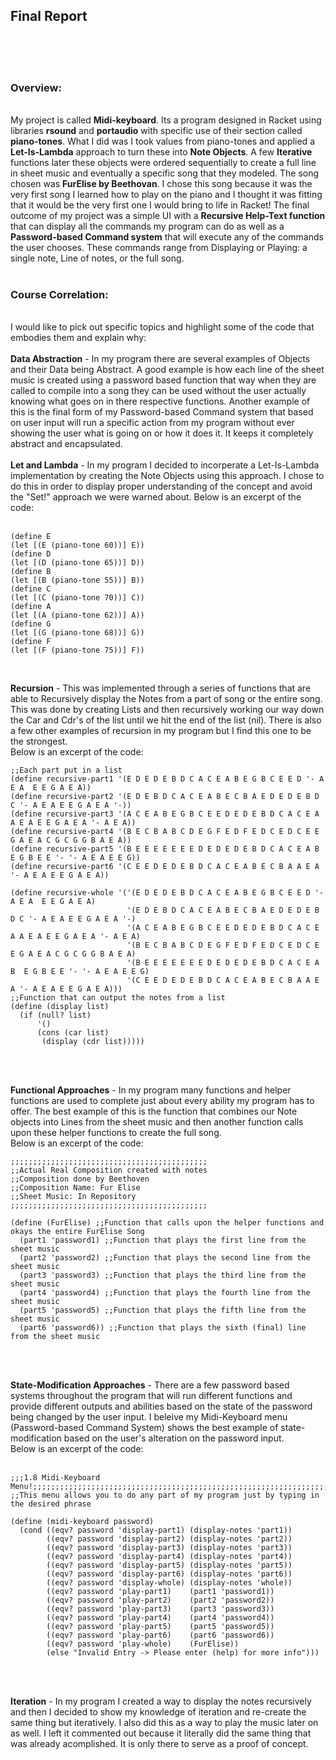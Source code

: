 <b><h2>Final Report</h2></b><br>
<br>
<br>
<b><h3>Overview:</h3></b><br>
My project is called <b>Midi-keyboard</b>. Its a program designed in Racket using libraries <b>rsound</b> and <b>portaudio</b> with specific use of their section called <b>piano-tones</b>. What I did was I took values from piano-tones and applied a <b>Let-Is-Lambda</b> approach to turn these into <b>Note Objects</b>. A few <b>Iterative</b> functions later these objects were ordered sequentially to create a full line in sheet music and eventually a specific song that they modeled. The song chosen was <b>FurElise by Beethovan</b>. I chose this song because it was the very first song I learned how to play on the piano and I thought it was fitting that it would be the very first one I would bring to life in Racket! The final outcome of my project was a simple UI with a <b>Recursive Help-Text function</b> that can display all the commands my program can do as well as a <b>Password-based Command system</b> that will execute any of the commands the user chooses. These commands range from Displaying or Playing: a single note, Line of notes, or the full song.<br>
<br>
<b><h3>Course Correlation:</h3></b><br>
I would like to pick out specific topics and highlight some of the code that embodies them and explain why:<br>
<br>
<b>Data Abstraction</b> - In my program there are several examples of Objects and their Data being Abstract. A good example is how each line of the sheet music is created using a password based function that way when they are called to compile into a song they can be used without the user actually knowing what goes on in there respective functions. Another example of this is the final form of my Password-based Command system that based on user input will run a specific action from my program without ever showing the user what is going on or how it does it. It keeps it completely abstract and encapsulated.<br>
<br>
<b>Let and Lambda</b> - In my program I decided to incorperate a Let-Is-Lambda implementation by creating the Note Objects using this
approach. I chose to do this in order to display proper understanding of the concept and avoid the "Set!" approach we were warned about.
Below is an excerpt of the code:<br>
<br>
```
(define E
(let [(E (piano-tone 60))] E))
(define D
(let [(D (piano-tone 65))] D))
(define B
(let [(B (piano-tone 55))] B))
(define C
(let [(C (piano-tone 70))] C))
(define A
(let [(A (piano-tone 62))] A))
(define G
(let [(G (piano-tone 68))] G))
(define F
(let [(F (piano-tone 75))] F))
```
<br>

<b>Recursion</b> - This was implemented through a series of functions that are able to Recursively display the Notes from a part of song or the entire song. This was done by creating Lists and then recursively working our way down the Car and Cdr's of the list until we hit the end of the list (nil). There is also a few other examples of recursion in my program but I find this one to be the strongest.<br>
Below is an excerpt of the code:<br>

```
;;Each part put in a list
(define recursive-part1 '(E D E D E B D C A C E A B E G B C E E D '- A E A  E E G A E A))
(define recursive-part2 '(E D E B D C A C E A B E C B A E D E D E B D C '- A E A E E G A E A '-))
(define recursive-part3 '(A C E A B E G B C E E D E D E B D C A C E A A E A E E G A E A '- A E A))
(define recursive-part4 '(B E C B A B C D E G F E D F E D C E D C E E G A E A C G C G G B A E A))
(define recursive-part5 '(B E E E E E E E D E D E D E B D C A C E A B  E G B E E '- '- A E A E E G))
(define recursive-part6 '(C E E D E D E B D C A C E A B E C B A A E A '- A E A E E G A E A))

(define recursive-whole '('(E D E D E B D C A C E A B E G B C E E D '- A E A  E E G A E A)
                          '(E D E B D C A C E A B E C B A E D E D E B D C '- A E A E E G A E A '-)
                          '(A C E A B E G B C E E D E D E B D C A C E A A E A E E G A E A '- A E A)
                          '(B E C B A B C D E G F E D F E D C E D C E E G A E A C G C G G B A E A)
                          '(B E E E E E E E D E D E D E B D C A C E A B  E G B E E '- '- A E A E E G)
                          '(C E E D E D E B D C A C E A B E C B A A E A '- A E A E E G A E A)))
;;Function that can output the notes from a list
(define (display list)
  (if (null? list)
      '()
      (cons (car list)
       (display (cdr list)))))
```
<br>
<br>

<b>Functional Approaches</b> - In my program many functions and helper functions are used to complete just about every ability my program has to offer. The best example of this is the function that combines our Note objects into Lines from the sheet music and then another function calls upon these helper functions to create the full song.<br>
Below is an excerpt of the code:<br>

```
;;;;;;;;;;;;;;;;;;;;;;;;;;;;;;;;;;;;;;;;;;;;
;;Actual Real Composition created with notes
;;Composition done by Beethoven
;;Composition Name: Fur Elise
;;Sheet Music: In Repository
;;;;;;;;;;;;;;;;;;;;;;;;;;;;;;;;;;;;;;;;;;;;

(define (FurElise) ;;Function that calls upon the helper functions and okays the entire FurElise Song
  (part1 'password1) ;;Function that plays the first line from the sheet music
  (part2 'password2) ;;Function that plays the second line from the sheet music
  (part3 'password3) ;;Function that plays the third line from the sheet music
  (part4 'password4) ;;Function that plays the fourth line from the sheet music
  (part5 'password5) ;;Function that plays the fifth line from the sheet music
  (part6 'password6)) ;;Function that plays the sixth (final) line from the sheet music
 ```
 <br>
 <br>
 
<b>State-Modification Approaches</b> - There are a few password based systems throughout the program that will run different functions and provide different outputs and abilities based on the state of the password being changed by the user input. I beleive my Midi-Keyboard menu (Password-based Command System) shows the best example of state-modification based on the user's alteration on the password input.<br>
Below is an excerpt of the code:<br>
<br>

```
;;;1.8 Midi-Keyboard Menu!;;;;;;;;;;;;;;;;;;;;;;;;;;;;;;;;;;;;;;;;;;;;;;;;;;;;;;;;;;;;;;;;;;;
;;This menu allows you to do any part of my program just by typing in the desired phrase

(define (midi-keyboard password)
  (cond ((eqv? password 'display-part1) (display-notes 'part1))
        ((eqv? password 'display-part2) (display-notes 'part2))
        ((eqv? password 'display-part3) (display-notes 'part3))
        ((eqv? password 'display-part4) (display-notes 'part4))
        ((eqv? password 'display-part5) (display-notes 'part5))
        ((eqv? password 'display-part6) (display-notes 'part6))
        ((eqv? password 'display-whole) (display-notes 'whole))
        ((eqv? password 'play-part1)    (part1 'password1))
        ((eqv? password 'play-part2)    (part2 'password2))
        ((eqv? password 'play-part3)    (part3 'password3))
        ((eqv? password 'play-part4)    (part4 'password4))
        ((eqv? password 'play-part5)    (part5 'password5))
        ((eqv? password 'play-part6)    (part6 'password6))
        ((eqv? password 'play-whole)    (FurElise))
        (else "Invalid Entry -> Please enter (help) for more info")))
```
<br>
<br>

<b>Iteration</b> - In my program I created a way to display the notes recursively and then I decided to show my knowledge of iteration and re-create the same thing but iteratively. I also did this as a way to play the music later on as well. I left it commented out because it literally did the same thing that was already acomplished. It is only there to serve as a proof of concept.<br>
<br>
